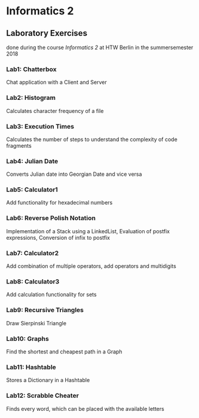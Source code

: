 # Informatics 2

## Laboratory Exercises

done during the course _Informatics 2_ at HTW Berlin in the summersemester 2018

### Lab1: Chatterbox

Chat application with a Client and Server

### Lab2: Histogram

Calculates character frequency of a file

### Lab3: Execution Times

Calculates the number of steps to understand the complexity of code fragments

### Lab4: Julian Date

Converts Julian date into Georgian Date and vice versa

### Lab5: Calculator1

Add functionality for hexadecimal numbers

### Lab6: Reverse Polish Notation

Implementation of a Stack using a LinkedList, Evaluation of postfix expressions, Conversion of infix to postfix

### Lab7: Calculator2

Add combination of multiple operators, add operators and multidigits

### Lab8: Calculator3

Add calculation functionality for sets

### Lab9: Recursive Triangles

Draw Sierpinski Triangle

### Lab10: Graphs

Find the shortest and cheapest path in a Graph

### Lab11: Hashtable

Stores a Dictionary in a Hashtable

### Lab12: Scrabble Cheater

Finds every word, which can be placed with the available letters
